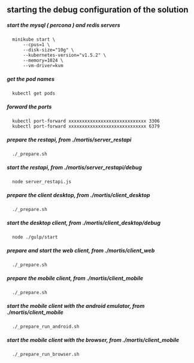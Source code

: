 
## starting the debug configuration of the solution

##### start the mysql ( percona ) and redis servers
```
  minikube start \
      --cpus=1 \
      --disk-size="10g" \
      --kubernetes-version="v1.5.2" \
      --memory=1024 \
      --vm-driver=kvm
```

##### get the pod names
```
  kubectl get pods
```

##### forward the ports 
```
  kubectl port-forward xxxxxxxxxxxxxxxxxxxxxxxxxxxxx 3306
  kubectl port-forward xxxxxxxxxxxxxxxxxxxxxxxxxxxxx 6379
```

##### prepare the restapi, from ./mortis/server_restapi
```
  ./_prepare.sh
```

##### start the restapi, from ./mortis/server_restapi/debug
```
  node server_restapi.js
```

##### prepare the client desktop, from ./mortis/client_desktop
```
  ./_prepare.sh
```

##### start the desktop client, from ./mortis/client_desktop/debug 
```
  node ./gulp/start
```

##### prepare and start the web client, from ./mortis/client_web
```
  ./_prepare.sh
```

##### prepare the mobile client, from ./mortis/client_mobile 
```
  ./_prepare.sh
```

##### start the mobile client with the android emulator, from ./mortis/client_mobile 
```
  ./_prepare_run_android.sh
```

##### start the mobile client with the browser, from ./mortis/client_mobile 
```
  ./_prepare_run_browser.sh
```
